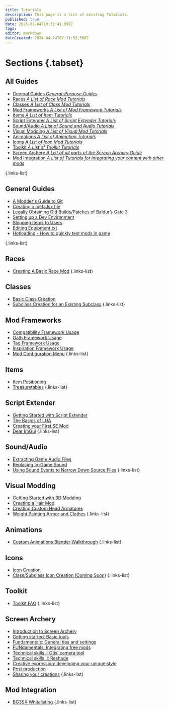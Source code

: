 ```yaml
---
title: Tutorials
description: This page is a list of existing Tutorials.
published: true
date: 2025-01-04T19:11:41.898Z
tags: 
editor: markdown
dateCreated: 2024-04-24T07:11:52.508Z
---
```


<!--# Tutorials
This page is a list of existing Tutorials.-->

# Sections {.tabset}
## All Guides
- [General Guides *General-Purpose Guides*](General)
- [Races *A List of Race Mod Tutorials*](Races)
- [Classes *A List of Class Mod Tutorials*](Classes)
- [Mod Frameworks *A List of Mod Framework Tutorials*](Mod-Frameworks)
- [Items *A List of Item Tutorials*](Items)
- [Script Extender *A List of Script Extender Tutorials*](ScriptExtender)
- [Sound/Audio *A List of Sound and Audio Tutorials*](/Tutorials/Sound)
- [Visual Modding *A List of Visual Mod Tutorials*](Visual)
- [Animations *A List of Animation Tutorials*](Animations)
- [Icons *A List of Icon Mod Tutorials*](Icons)
- [Toolkit *A List of Toolkit Tutorials*](/Tutorials/Toolkit)
- [Screen Archery *A List of all parts of the Screen Archery Guide*](/Tutorials/Screen-Archery)
- [Mod Integration *A List of Tutorials for integrating your content with other mods*](/Tutorials/Mod-Integration)

{.links-list}
## General Guides
- [A Modder's Guide to Git](General/modders-guide-to-git)
- [Creating a meta.lsx file](General/creating_meta)
- [Legally Obtaining Old Builds/Patches of Baldur’s Gate 3](General/Legally-Obtaining-Old-Builds-Patches-Of-BG3)
- [Setting up a Dev Environment](General/setting-up-a-dev-environment)
- [Shipping Items to Users](General/Shipping-Items-to-Users)
- [Editing Equipment.txt](General/Editing-Equipment-txt)
- [Hotloading - How to quickly test mods in game](General/hotloading-how-to-quickly-test-mods-in-game)

{.links-list}
## Races
- [Creating A Basic Race Mod](https://wiki.bg3.community/Tutorials/Races/Creating-A-Basic-Race-Mod)
{.links-list}
 
## Classes
- [Basic Class Creation](Classes/Basic-Class-Creation)
- [Subclass Creation for an Existing Subclass](Classes/Subclass_Creation_For_An_Existing_Class)
{.links-list}

## Mod Frameworks
- [Compatibility Framework Usage](Mod-Frameworks/compatibility-framework)
- [Oath Framework Usage](Mod-Frameworks/oath-framework-usage)
- [Tag Framework Usage](Mod-Frameworks/using-tag-framework)
- [Inspiration Framework Usage](Mod-Frameworks/using-inspiration-framework)
- [Mod Configuration Menu](Mod-Frameworks/mod-configuration-menu)
{.links-list}

## Items
- [Item Positioning](Items/Add-and-position-items-in-world)
- [Treasuretables](/Tutorials/Items/Treasuretables)
{.links-list}

## Script Extender
- [Getting Started with Script Extender](ScriptExtender/GettingStarted)
- [The Basics of LUA](ScriptExtender/the_basics_of_lua)
- [Creating your First SE Mod](ScriptExtender/creating_your_first_se_mod)
- [Dear ImGui](ScriptExtender/ImGui-and-You/Dear-ImGui)
{.links-list}

## Sound/Audio
- [Extracting Game Audio Files](Sound/Extract-Audio)
- [Replacing In-Game Sound](Sound/Replace-Sound)
- [Using Sound Events to Narrow Down Source Files](Sound/SoundEventSorting)
{.links-list}

## Visual Modding
- [Getting Started with 3D Modding](Visual/getting-started-with-3d-modding)
- [Creating a Hair Mod](Visual/Creating-A-Hair-Mod)
- [Creating Custom Head Armatures](Visual/mrboneswildguide)
- [Weight Painting Armor and Clothes](/Tutorials/Visual/Weight-Painting-Armor)
{.links-list}

## Animations
- [Custom Animations Blender Walkthrough](/Tutorials/Animations/CustomAnimationsBlender)
{.links-list}

## Icons
- [Icon Creation](Icons/Icon-Creation)
- [Class/Subclass Icon Creation (Coming Soon)](#)
{.links-list}

## Toolkit
- [Toolkit FAQ](/Tutorials/Toolkit/Toolkit-FAQ)
{.links-list}

## Screen Archery
- [Introduction to Screen Archery](/Tutorials/Screen-Archery/screen-archery-guide-introduction)
- [Getting started: Basic tools](/Tutorials/Screen-Archery/screen-archery-guide-part-1)
- [Fundamentals: General tips and settings](/Tutorials/Screen-Archery/screen-archery-guide-part-2)
- [FUNdamentals: Integrating free mods](/Tutorials/Screen-Archery/screen-archery-guide-part-3)
- [Technical skills I: Otis’ camera tool](/Tutorials/Screen-Archery/screen-archery-guide-part-4)
- [Technical skills II: Reshade](/Tutorials/Screen-Archery/screen-archery-guide-part-5)
- [Creative expression: developing your unique style](/Tutorials/Screen-Archery/screen-archery-guide-part-6)
- [Post production](/Tutorials/Screen-Archery/screen-archery-guide-part-7)
- [Sharing your creations](/Tutorials/Screen-Archery/screen-archery-guide-part-8)
{.links-list}

## Mod Integration
- [BG3SX Whitelisting](/Tutorials/Mod-Integration/BG3SX/Whitelisting)
{.links-list}
